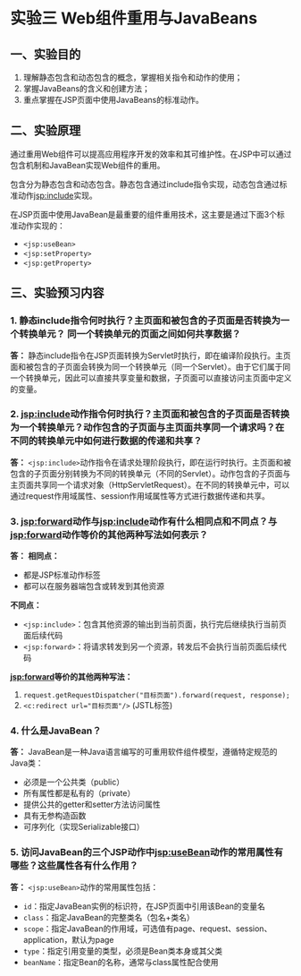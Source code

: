 # 实验三  Web组件重用与JavaBeans

## 一、实验目的
1. 理解静态包含和动态包含的概念，掌握相关指令和动作的使用；
2. 掌握JavaBeans的含义和创建方法；
3. 重点掌握在JSP页面中使用JavaBeans的标准动作。

## 二、实验原理
通过重用Web组件可以提高应用程序开发的效率和其可维护性。在JSP中可以通过包含机制和JavaBean实现Web组件的重用。

包含分为静态包含和动态包含。静态包含通过include指令实现，动态包含通过标准动作<jsp:include>实现。

在JSP页面中使用JavaBean是最重要的组件重用技术，这主要是通过下面3个标准动作实现的：
- `<jsp:useBean>`
- `<jsp:setProperty>`
- `<jsp:getProperty>`

## 三、实验预习内容

### 1. 静态include指令何时执行？主页面和被包含的子页面是否转换为一个转换单元？ 同一个转换单元的页面之间如何共享数据？

**答：** 静态include指令在JSP页面转换为Servlet时执行，即在编译阶段执行。主页面和被包含的子页面会转换为同一个转换单元（同一个Servlet）。由于它们属于同一个转换单元，因此可以直接共享变量和数据，子页面可以直接访问主页面中定义的变量。

### 2. <jsp:include>动作指令何时执行？主页面和被包含的子页面是否转换为一个转换单元？动作包含的子页面与主页面共享同一个请求吗？在不同的转换单元中如何进行数据的传递和共享？

**答：** `<jsp:include>`动作指令在请求处理阶段执行，即在运行时执行。主页面和被包含的子页面分别转换为不同的转换单元（不同的Servlet）。动作包含的子页面与主页面共享同一个请求对象（HttpServletRequest）。在不同的转换单元中，可以通过request作用域属性、session作用域属性等方式进行数据传递和共享。

### 3. <jsp:forward>动作与<jsp:include>动作有什么相同点和不同点？与<jsp:forward>动作等价的其他两种写法如何表示？

**答：** 
**相同点：**
- 都是JSP标准动作标签
- 都可以在服务器端包含或转发到其他资源

**不同点：**
- `<jsp:include>`：包含其他资源的输出到当前页面，执行完后继续执行当前页面后续代码
- `<jsp:forward>`：将请求转发到另一个资源，转发后不会执行当前页面后续代码

**<jsp:forward>等价的其他两种写法：**
1. `request.getRequestDispatcher("目标页面").forward(request, response);`
2. `<c:redirect url="目标页面"/>` (JSTL标签)

### 4. 什么是JavaBean？

**答：** JavaBean是一种Java语言编写的可重用软件组件模型，遵循特定规范的Java类：
- 必须是一个公共类（public）
- 所有属性都是私有的（private）
- 提供公共的getter和setter方法访问属性
- 具有无参构造函数
- 可序列化（实现Serializable接口）

### 5. 访问JavaBean的三个JSP动作中<jsp:useBean>动作的常用属性有哪些？这些属性各有什么作用？

**答：** `<jsp:useBean>`动作的常用属性包括：
- `id`：指定JavaBean实例的标识符，在JSP页面中引用该Bean的变量名
- `class`：指定JavaBean的完整类名（包名+类名）
- `scope`：指定JavaBean的作用域，可选值有page、request、session、application，默认为page
- `type`：指定引用变量的类型，必须是Bean类本身或其父类
- `beanName`：指定Bean的名称，通常与class属性配合使用